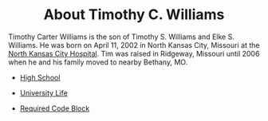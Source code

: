 <div align="center">
  <h1>About Timothy C. Williams</h1>
</div>

<p>Timothy Carter Williams is the son of Timothy S. Williams and Elke S. Williams. He was born on April 11, 2002 in North Kansas City, Missouri at the <a href="https://www.nkch.org/" target="_blank">North Kansas City Hospital</a>. Tim was raised in Ridgeway, Missouri until 2006 when he and his family moved to nearby Bethany, MO.</p>

* [High School](page1.md)

* [University Life](page2.md)

* [Required Code Block](page3.md)


##
